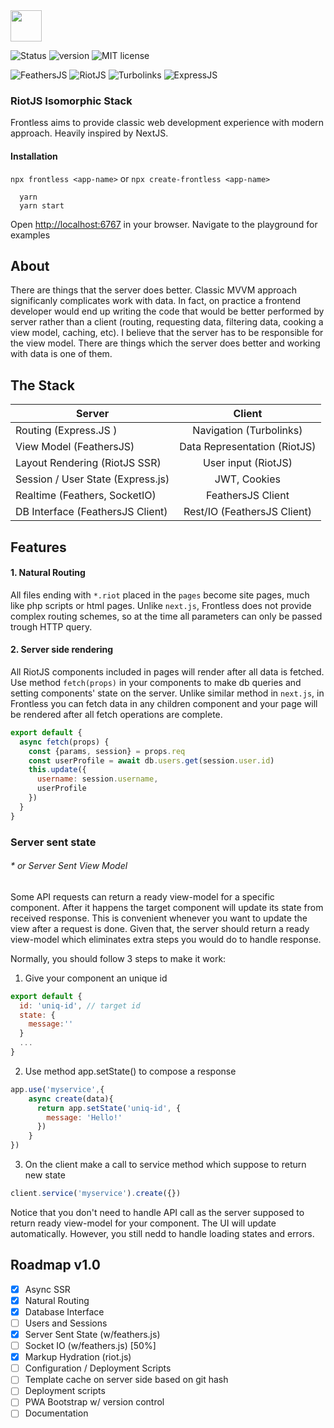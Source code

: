 <img src="https://github.com/nesterow/frontless/raw/master/assets/media/logo.png" height="50"/>

![Status](https://img.shields.io/badge/Status-Alpha-yellow.svg)
![version](https://img.shields.io/badge/Version-0.0.2-alpha.1-yellow.svg)
![MIT license](https://img.shields.io/badge/License-MIT-blue.svg)


![FeathersJS](https://img.shields.io/badge/FeathersJS-3.3.1-green.svg)
![RiotJS](https://img.shields.io/badge/RiotJS-4.0.0rc.5-yellow.svg)
![Turbolinks](https://img.shields.io/badge/Turbolinks-5.2.0-green.svg)
![ExpressJS](https://img.shields.io/badge/Express-4.16.4-green.svg)

### RiotJS Isomorphic Stack
Frontless aims to provide classic web development experience with modern approach. 
Heavily inspired by NextJS.

#### Installation
`npx frontless <app-name>` or `npx create-frontless <app-name>`
```
  yarn
  yarn start
```
Оpen [http://localhost:6767](http://localhost:6767) in your browser. Navigate to the playground for examples 


## About
There are things that the server does better.
Classic MVVM approach significanly complicates work with data. In fact, on practice a frontend developer would end up writing the code that would be better performed by server rather than a client (routing, requesting data, filtering data, cooking a view model, caching, etc). 
I believe that the server has to be responsible for the view model. There are things which the server does better and working with data is one of them.


## The Stack
| Server        | Client        |
| ------------- |:-------------:|
| Routing (Express.JS ) | Navigation (Turbolinks) |
| View Model (FeathersJS)    | Data Representation (RiotJS) |
| Layout Rendering (RiotJS SSR) | User input (RiotJS)  |
| Session / User State (Express.js) | JWT, Cookies |
| Realtime (Feathers, SocketIO) | FeathersJS Client |
| DB Interface (FeathersJS Client) | Rest/IO (FeathersJS Client) |


## Features
#### 1. Natural Routing
All files ending with `*.riot` placed in the `pages` become site pages, much like php scripts or html pages.
Unlike `next.js`, Frontless does not provide complex routing schemes, so at the time all parameters can only be passed trough HTTP query.

#### 2. Server side rendering
All RiotJS components included in pages will render after all data is fetched. 
Use method `fetch(props)` in your components to make db queries and setting components' state on the server.
Unlike similar method in `next.js`, in Frontless you can fetch data in any children component 
and your page will be rendered after all fetch operations are complete.

```javascript
export default {
  async fetch(props) {
    const {params, session} = props.req
    const userProfile = await db.users.get(session.user.id)
    this.update({
      username: session.username,
      userProfile
    })
  }
}
```

### Server sent state
###### * or Server Sent View Model 
Some API requests can return a ready view-model for a specific component. 
After it happens the target component will update its state from received response. 
This is convenient whenever you want to update the view after a request is done. 
Given that, the server should return a ready view-model which eliminates extra steps you would do to handle response.

Normally, you should follow 3 steps to make it work:

1. Give your component an unique id
```javascript
export default {
  id: 'uniq-id', // target id
  state: {
    message:''
  }
  ...
}
```
2. Use method app.setState() to compose a response
```javascript
app.use('myservice',{
    async create(data){
      return app.setState('uniq-id', {
        message: 'Hello!'
      })
    }
})
```
3. On the client make a call to service method which suppose to return new state
```javascript
client.service('myservice').create({})
```
Notice that you don't need to handle API call as the server supposed to return ready view-model for your component. 
The UI will update automatically. However, you still nedd to handle loading states and errors.




## Roadmap v1.0

* [x] Async SSR
* [x] Natural Routing  
* [x] Database Interface
* [ ] Users and Sessions
* [x] Server Sent State (w/feathers.js)
* [ ] Socket IO (w/feathers.js) [50%]
* [x] Markup Hydration (riot.js)
* [ ] Configuration / Deployment Scripts
* [ ] Template cache on server side based on git hash
* [ ] Deployment scripts
* [ ] PWA Bootstrap w/ version control
* [ ] Documentation
